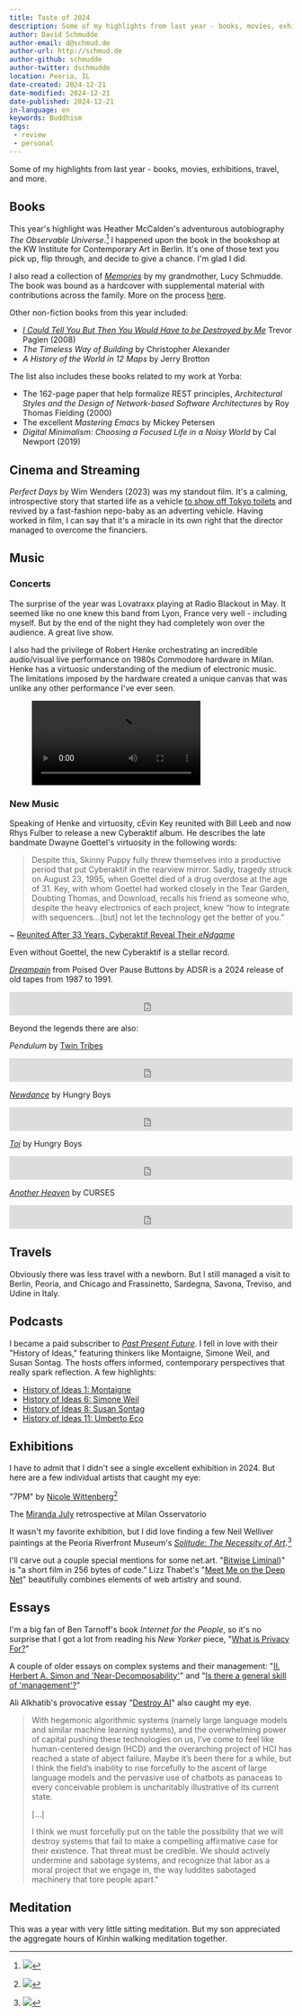 ```yaml
---
title: Taste of 2024
description: Some of my highlights from last year - books, movies, exhibitions, travel, and more."
author: David Schmudde
author-email: d@schmud.de
author-url: http://schmud.de
author-github: schmudde
author-twitter: dschmudde
location: Peoria, IL
date-created: 2024-12-21
date-modified: 2024-12-21
date-published: 2024-12-21
in-language: en
keywords: Buddhism
tags:
 - review
 - personal
---
```


Some of my highlights from last year - books, movies, exhibitions, travel, and more.

## Books

This year's highlight was Heather McCalden's adventurous autobiography *The Observable Universe.*[^observable-universe] I happened upon the book in the bookshop at the KW Institute for Contemporary Art in Berlin. It's one of those text you pick up, flip through, and decide to give a chance. I'm glad I did.

[^observable-universe]: ![](/img/book-covers/observable-universe.jpg)


I also read a collection of *[Memories](memories.html)* by my grandmother, Lucy Schmudde. The book was bound as a hardcover with supplemental material with contributions across the family. More on the process [here](memories.html).

Other non-fiction books from this year included:

-   *[I Could Tell You But Then You Would Have to be Destroyed by Me](i-could-tell-you-but-then.html)* Trevor Paglen (2008)
-   *The Timeless Way of Building* by Christopher Alexander
-   *A History of the World in 12 Maps* by Jerry Brotton

The list also includes these books related to my work at Yorba:

-   The 162-page paper that help formalize REST principles, *Architectural Styles and the Design of Network-based Software Architectures* by Roy Thomas Fielding (2000)
-   The excellent *Mastering Emacs* by Mickey Petersen
-   *Digital Minimalism: Choosing a Focused Life in a Noisy World* by Cal Newport (2019)

## Cinema and Streaming

*Perfect Days* by Wim Wenders (2023) was my standout film. It's a calming, introspective story that started life as a vehicle [to show off Tokyo toilets](https://www.nytimes.com/2024/02/04/movies/perfect-days-tokyo-toilets.html) and revived by a fast-fashion nepo-baby as an adverting vehicle. Having worked in film, I can say that it's a miracle in its own right that the director managed to overcome the financiers.

## Music

### Concerts

The surprise of the year was Lovatraxx playing at Radio Blackout in May. It seemed like no one knew this band from Lyon, France very well - including myself. But by the end of the night they had completely won over the audience. A great live show.

I also had the privilege of Robert Henke orchestrating an incredible audio/visual live performance on 1980s Commodore hardware in Milan. Henke has a virtuosic understanding of the medium of electronic music. The limitations imposed by the hardware created a unique canvas that was unlike any other performance I've ever seen.

<figure class="aspect-ratio aspect-ratio--16x9">
  <video controls class="aspect-ratio--object" preload="metadata" loading="lazy">
    <source src="/img/taste-of-2024/henke.mov" type="video/mp4">
    Your browser does not support the video tag.
  </video>
</figure>

### New Music

Speaking of Henke and virtuosity, cEvin Key reunited with Bill Leeb and now Rhys Fulber to release a new Cyberaktif album. He describes the late bandmate Dwayne Goettel's virtuosity in the following words:

> Despite this, Skinny Puppy fully threw themselves into a productive period that put Cyberaktif in the rearview mirror. Sadly, tragedy struck on August 23, 1995, when Goettel died of a drug overdose at the age of 31. Key, with whom Goettel had worked closely in the Tear Garden, Doubting Thomas, and Download, recalls his friend as someone who, despite the heavy electronics of each project, knew “how to integrate with sequencers…[but] not let the technology get the better of you.”

~ [Reunited After 33 Years, Cyberaktif Reveal Their *eNdgame*](https://daily.bandcamp.com/features/cyberaktif-endgame-interview)

Even without Goettel, the new Cyberaktif is a stellar record.

*[Dreampain](https://adsrfloorshakerproductions.bandcamp.com/track/dreampain-6)* from Poised Over Pause Buttons by ADSR is a 2024 release of old tapes from 1987 to 1991.

<p>
<iframe style="border: 0; width: 100%; height: 42px;" src="https://bandcamp.com/EmbeddedPlayer/album=3572503568/size=small/bgcol=ffffff/linkcol=0687f5/track=3886706420/transparent=true/" seamless><a href="https://adsrfloorshakerproductions.bandcamp.com/album/poised-over-pause-buttons">Poised Over Pause Buttons by ADSR</a></iframe>
</p>

Beyond the legends there are also:

*Pendulum* by [Twin Tribes](https://www.twin-tribes.com/)

<iframe style="border: 0; width: 100%; height: 42px;" src="https://bandcamp.com/EmbeddedPlayer/album=3771407060/size=small/bgcol=ffffff/linkcol=0687f5/track=2497056799/transparent=true/" seamless><a href="https://twintribes.bandcamp.com/album/pendulum">Pendulum by Twin Tribes</a></iframe>

*[Newdance](https://hungryboystv.bandcamp.com/album/newdance)* by Hungry Boys

<iframe style="border: 0; width: 100%; height: 42px;" src="https://bandcamp.com/EmbeddedPlayer/album=156049086/size=small/bgcol=ffffff/linkcol=0687f5/transparent=true/>" seamless><a href="https://hungryboystv.bandcamp.com/album/newdance>">Newdance by Hungry Boys</a></iframe>

*[Toi](https://cursesforever.bandcamp.com/track/hungry-boys-toi)* by Hungry Boys

<iframe style="border: 0; width: 100%; height: 42px;" src="https://bandcamp.com/EmbeddedPlayer/album=4229553453/size=small/bgcol=ffffff/linkcol=0687f5/track=1213283756/transparent=true/" seamless><a href="https://cursesforever.bandcamp.com/album/next-wave-acid-punx-deux-2">Next Wave Acid Punx DEUX by CURSES</a></iframe>

*[Another Heaven](https://cursesforever.bandcamp.com/album/another-heaven)* by CURSES

<iframe style="border: 0; width: 100%; height: 42px;" src="https://bandcamp.com/EmbeddedPlayer/album=2119352522/size=small/bgcol=ffffff/linkcol=0687f5/transparent=true/" seamless><a href="https://cursesforever.bandcamp.com/album/another-heaven">Another Heaven by CURSES</a></iframe>

## Travels

Obviously there was less travel with a newborn. But I still managed a visit to Berlin, Peoria, and Chicago and Frassinetto, Sardegna, Savona, Treviso, and Udine in Italy.

## Podcasts

I became a paid subscriber to *[Past Present Future](https://www.ppfideas.com/)*. I fell in love with their "History of Ideas," featuring thinkers like Montaigne, Simone Weil, and Susan Sontag. The hosts offers informed, contemporary perspectives that really spark reflection. A few highlights:

-   [History of Ideas 1: Montaigne](https://www.ppfideas.com/episodes/history-of-ideas-1%3A-montaigne)
-   [History of Ideas 6: Simone Weil](https://www.ppfideas.com/episodes/history-of-ideas-6%3A-simone-weil)
-   [History of Ideas 8: Susan Sontag](https://www.ppfideas.com/episodes/history-of-ideas-8%3A-susan-sontag)
-   [History of Ideas 11: Umberto Eco](https://www.ppfideas.com/episodes/history-of-ideas%3A-umberto-eco)

## Exhibitions

I have to admit that I didn't see a single excellent exhibition in 2024. But here are a few individual artists that caught my eye:

"7PM" by [Nicole Wittenberg](https://massimodecarlo.com/room-sheets/weve-got-forever)[^wittenberg]

[^wittenberg]: ![](/img/taste-of-2024/7pm.png)

The [Miranda July](https://www.fondazioneprada.org/project/miranda-july-new-society/?lang=en) retrospective at Milan Osservatorio

It wasn't my favorite exhibition, but I did love finding a few Neil Welliver paintings at the Peoria Riverfront Museum's *[Solitude: The Necessity of Art](https://www.peoriariverfrontmuseum.org/exhibits-collections/solitude-the-necessity-of-art)*.[^welliver]

[^welliver]: ![](/img/taste-of-2024/welliver.jpg)

I'll carve out a couple special mentions for some net.art. "[Bitwise Liminal](https://killedbyapixel.github.io/TinyCode/256B/BitwiseLiminal/))" is "a short film in 256 bytes of code." Lizz Thabet's "[Meet Me on the Deep Net](https://meetmeonthedeep.net/)" beautifully combines elements of web artistry and sound.

## Essays

I'm a big fan of Ben Tarnoff's book *Internet for the People*, so it's no surprise that I got a lot from reading his *New Yorker* piece, "[What is Privacy For?](https://www.newyorker.com/culture/the-weekend-essay/what-is-privacy-for)"

A couple of older essays on complex systems and their management: "[II. Herbert A. Simon and 'Near-Decomposability'](https://www.menimagerie.com/manuscripts/2018/6/9/ii-herbert-a-simon-and-near-decomposability)" and "[Is there a general skill of 'management'?](https://crookedtimber.org/2008/04/30/is-there-a-general-skill-of-management/)"

Ali Alkhatib's provocative essay "[Destroy AI](https://ali-alkhatib.com/blog/fuck-up-ai)" also caught my eye.

> With hegemonic algorithmic systems (namely large language models and similar machine learning systems), and the overwhelming power of capital pushing these technologies on us, I’ve come to feel like human-centered design (HCD) and the overarching project of HCI has reached a state of abject failure. Maybe it’s been there for a while, but I think the field’s inability to rise forcefully to the ascent of large language models and the pervasive use of chatbots as panaceas to every conceivable problem is uncharitably illustrative of its current state.
>
> [&#x2026;]
>
> I think we must forcefully put on the table the possibility that we will destroy systems that fail to make a compelling affirmative case for their existence. That threat must be credible. We should actively undermine and sabotage systems, and recognize that labor as a moral project that we engage in, the way luddites sabotaged machinery that tore people apart."

## Meditation

This was a year with very little sitting meditation. But my son appreciated the aggregate hours of Kinhin walking meditation together.
